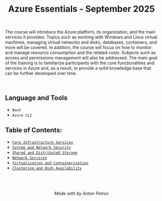 <h1 align="center">
Azure Essentials - September 2025
</h1>

<br/>

The course will introduce the Azure platform, its organization, and the main services it provides. Topics such as working with Windows and Linux virtual machines, managing virtual networks and disks, databases, containers, and more will be covered. In addition, the course will focus on how to monitor and manage resource consumption and the related costs. Subjects such as access and permissions management will also be addressed. The main goal of the training is to familiarize participants with the core functionalities and services in Azure and, as a result, to provide a solid knowledge base that can be further developed over time.

<br/>

## Language and Tools

- `Bash`
- `Azure CLI`

## Table of Contents:

- [`Core Infrastructure Services`](https://github.com/tonytech83/lsaa/tree/main/01-local-storage-and-additional-techniques)
- [`System and Network Security`](https://github.com/tonytech83/lsaa/tree/main/02-system-and-network-security)
- [`Shared and Distributed Storage`](https://github.com/tonytech83/lsaa/tree/main/03-shared-and-distributed-storage)
- [`Network Services`](https://github.com/tonytech83/lsaa/tree/main/04-network-services)
- [`Virtualization and Containerization`](https://github.com/tonytech83/lsaa/tree/main/05-virtualization-and-containerization)
- [`Clustering and High Availability`](https://github.com/tonytech83/lsaa/tree/main/06-clustering-and-high-availability)

<br/>
<br/>

<h6 align="center"> Made with by Anton Petrov </h6>
